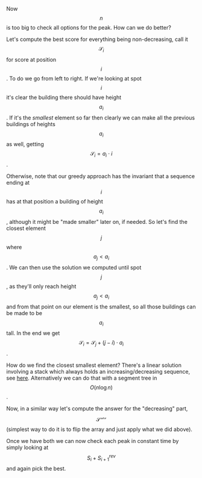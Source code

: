 Now $$n$$ is too big to check all options for the peak.  How can we do better?

Let's compute the best score for everything being non-decreasing, call it $$\mathcal{S}_i$$ for score at position $$i$$.  To do we go from left to right.  If we're looking at spot $$i$$ it's clear the building there should have height $$a_i$$.  If it's the *smallest* element so far then clearly we can make all the previous buildings of heights $$a_i$$ as well, getting $$\mathcal{S}_{i} = a_i \cdot i$$.

Otherwise, note that our greedy approach has the invariant that a sequence ending at $$i$$ has at that position a building of height $$a_i$$, although it might be "made smaller" later on, if needed.  So let's find the closest element $$j$$ where $$a_j < a_i$$.  We can then use the solution we computed until spot $$j$$, as they'll only reach height $$a_j < a_i$$ and from that point on our element is the smallest, so all those buildings can be made to be $$a_i$$ tall.  In the end we get $$\mathcal{S}_{i} = \mathcal{S}_{j} + (j-i) \cdot a_i$$.

How do we find the closest smallest element?  There's a linear solution involving a stack which always holds an increasing/decreasing sequence, see [here](https://www.geeksforgeeks.org/next-smaller-element/). Alternatively we can do that with a segment tree in $$O(n \log n)$$.

Now, in a similar way let's compute the answer for the "decreasing" part, $$\mathcal{S^{rev}}$$ (simplest way to do it is to flip the array and just apply what we did above).

Once we have both we can now check each peak in constant time by simply looking at $$S_i + S^{rev}_{i+1}$$ and again pick the best.
